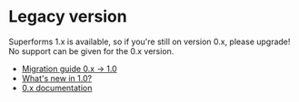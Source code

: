 <script lang="ts">
  import Head from '$lib/Head.svelte'
</script>

<Head title="Version 0.x and how to migrate" />

# Legacy version

Superforms 1.x is available, so if you're still on version 0.x, please upgrade! No support can be given for the 0.x version.

- [Migration guide 0.x -> 1.0](/migration)
- [What's new in 1.0?](/whats-new-v1)
- [0.x documentation](https://superforms-legacy.vercel.app/)
